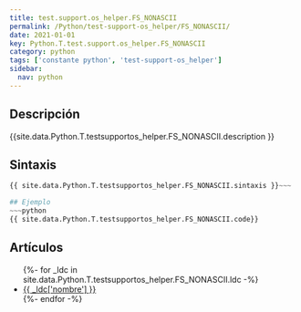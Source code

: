 ```yaml
---
title: test.support.os_helper.FS_NONASCII
permalink: /Python/test-support-os_helper/FS_NONASCII/
date: 2021-01-01
key: Python.T.test.support.os_helper.FS_NONASCII
category: python
tags: ['constante python', 'test-support-os_helper']
sidebar: 
  nav: python
---
```


## Descripción
{{site.data.Python.T.testsupportos_helper.FS_NONASCII.description }}

## Sintaxis
~~~python
{{ site.data.Python.T.testsupportos_helper.FS_NONASCII.sintaxis }}~~~

## Ejemplo
~~~python
{{ site.data.Python.T.testsupportos_helper.FS_NONASCII.code}}
~~~

## Artículos
<ul>
{%- for _ldc in site.data.Python.T.testsupportos_helper.FS_NONASCII.ldc -%}
   <li>
       <a href="{{_ldc['url'] }}">{{ _ldc['nombre'] }}</a>
   </li>
{%- endfor -%}
</ul>
